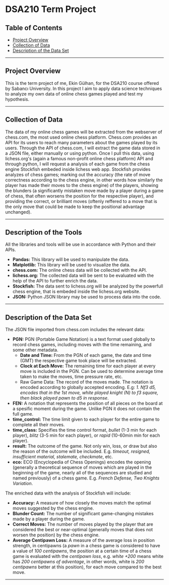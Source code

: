 # DSA210 Term Project

## Table of Contents
* [Project Overview](#project-overview)
* [Collection of Data](#collection-of-data)
* [Description of the Data Set](#description-of-the-data-set)

---

## Project Overview

This is the term project of me, Ekin Gülhan, for the DSA210 course offered by Sabancı University. In this project I aim to apply data science techniques to analyze my own data of online chess games played and test my hypothesis.

---

## Collection of Data

The data of my online chess games will be extracted from the webserver of chess.com, the most used online chess platform. Chess.com provides an API for its users to reach many parameters about the games played by its users. Through the API of chess.com, I will extract the game data stored in a JSON file, either manually or using python. Once I pull this data, using lichess.org's (again a famous non-profit online chess platform) API and through python, I will request a analysis of each game from the chess engine Stockfish embeded inside lichess web app. Stockfish provides analyzes of chess games; marking out the accuracy (the rate of move correctness according to the chess engine, in other words how similarly the player has made their moves to the chess engine) of the players, showing the blunders (a significantly mistaken move made by a player during a game of chess, that often worsens the position for the respective player), and providing the correct, or brilliant moves (oftenly reffered to a move that is the only move that could be made to keep the positional advantage unchanged).

---

## Description of the Tools

All the libraries and tools will be use in accordance with Python and their APIs.

- **Pandas:** This library will be used to manipulate the data.
- **Matplotlib:** This library will be used to visualize the data.
- **chess.com:** The online chess data will be collected with the API.
- **lichess.org:** The collected data will be sent to be evaluated with the help of the API to further enrich the data.
- **Stockfish:** The data sent to lichess.org will be analyzed by the powerfull chess engine, that is embeded inside the lichess.org website.
- **JSON:** Python JSON library may be used to process data into the code.  


---

## Description of the Data Set

The JSON file imported from chess.com includes the relevant data:

- **PGN:** PGN (Portable Game Notation) is a text format used globally to record chess games, including moves with the time remaining, and some other metadata.
  - **Date and Time:** From the PGN of each game, the date and time (GMT) the respective game took place will be extracted.
  - **Clock at Each Move:** The remaining time for each player at every move is included in the PGN. Can be used to determine average time taken to make the moves, time pressure rate, etc.
  - Raw Game Data: The record of the moves made. The notation is encoded according to globally accepted encoding. E.g: *1. Nf3 d5, encodes that in the 1st move, white played knight (N) to f3 square, then black played pawn to d5 in response*.
- **FEN:** A notation that represents the position of all pieces on the board at a spesific moment during the game. Unlike PGN it does not contain the full game.
- **time_control:** The time limit given to each player for the entire game to complete all their moves.
- **time_class:** Specifies the time control format, *bullet* (1-3 min for each player), *blitz* (3-5 min for each player), or *rapid* (10-60min min for each player).
- **result:** The outcome of the game. Not only win, loss, or draw but also the reason of the outcome will be included. E.g. *timeout, resigned, insufficient material, stalemate, checkmate*, etc.
- **eco:** ECO (Encyclopedia of Chess Openings) encodes the opening (generally a theoretical sequence of moves which are played in the beginning of the game, nearly all of the sequences are studied and named previously) of a chess game. E.g. *French Defense, Two Knights Variation*.

The enriched data with the analysis of Stockfish will include:

- **Accuracy:** A measure of how closely the moves match the optimal moves suggested by the chess engine.
- **Blunder Count:** The number of significant game-changing mistakes made by a player during the game.
- **Correct Moves:** The number of moves played by the player that are considered the best or near-optimal (generally moves that does not worsen the position) by the chess engine.
- **Average Centipawn Loss:** A measure of the average loss in position strength, in centipawns (a *pawn* in a chess game is considered to have a value of *100 centipawns*, the position at a certain time of a chess game is evaluated with the *centipawn loss*, e.g. *white +200* means white has *200 centipawns of adventage*, in other words, white is *200 centipawns* better at this position), for each move compared to the best move.

---
